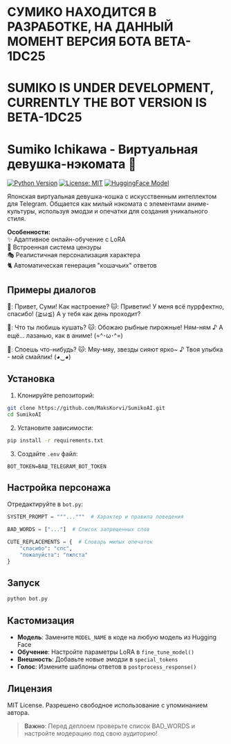 # СУМИКО НАХОДИТСЯ В РАЗРАБОТКЕ, НА ДАННЫЙ МОМЕНТ ВЕРСИЯ БОТА BETA-1DC25
# SUMIKO IS UNDER DEVELOPMENT, CURRENTLY THE BOT VERSION IS BETA-1DC25


# Sumiko Ichikawa - Виртуальная девушка-нэкомата 🐾

[![Python Version](https://img.shields.io/badge/python-3.10%2B-blue)](https://www.python.org/)
[![License: MIT](https://img.shields.io/badge/License-MIT-yellow.svg)](https://opensource.org/licenses/MIT)
[![HuggingFace Model](https://img.shields.io/badge/%F0%9F%A4%97%20Model-ruGPT3_Medium-green)](https://huggingface.co/sberbank-ai/rugpt3medium_based_on_gpt2)

Японская виртуальная девушка-кошка с искусственным интеллектом для Telegram. Общается как милый нэкомата с элементами аниме-культуры, используя эмодзи и опечатки для создания уникального стиля.

**Особенности:**  
✨ Адаптивное онлайн-обучение с LoRA  
🚫 Встроенная система цензуры  
🎭 Реалистичная персонализация характера  
🐈 Автоматическая генерация "кошачьих" ответов  

## Примеры диалогов
👤: Привет, Суми! Как настроение?
🐱: Приветик! У меня всё пуррфектно, спасибо! (≧ω≦) А у тебя как день проходит?

👤: Что ты любишь кушать?
🐱: Обожаю рыбные пирожные! Ням-ням ♪ А ещё... лазанью, как в аниме! (=^･ω･^=)

👤: Споешь что-нибудь?
🐱: Мяу-мяу, звезды сияют ярко~ ♪ Твоя улыбка - мой смайлик! (◕‿◕)

## Установка
1. Клонируйте репозиторий:
```bash
git clone https://github.com/MaksKorvi/SumikoAI.git
cd SumikoAI
```

2. Установите зависимости:
```bash
pip install -r requirements.txt
```

3. Создайте `.env` файл:
```env
BOT_TOKEN=ВАШ_TELEGRAM_BOT_TOKEN
```

## Настройка персонажа
Отредактируйте в `bot.py`:
```python
SYSTEM_PROMPT = """..."""  # Характер и правила поведения

BAD_WORDS = ["..."]  # Список запрещенных слов

CUTE_REPLACEMENTS = {  # Словарь милых опечаток
    "спасибо": "спс",
    "пожалуйста": "пжлста"
}
```

## Запуск
```bash
python bot.py
```

## Кастомизация
- **Модель**: Замените `MODEL_NAME` в коде на любую модель из Hugging Face
- **Обучение**: Настройте параметры LoRA в `fine_tune_model()`
- **Внешность**: Добавьте новые эмодзи в `special_tokens`
- **Голос**: Измените шаблоны ответов в `postprocess_response()`

## Лицензия
MIT License. Разрешено свободное использование с упоминанием автора.

> **Важно**: Перед деплоем проверьте список BAD_WORDS и настройте модерацию под свою аудиторию!
``` 
